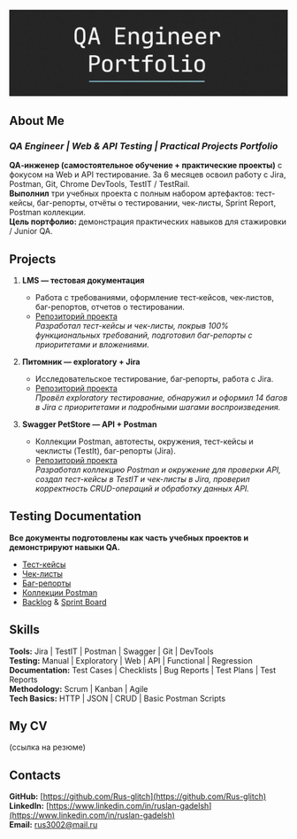 ![Header](/header1.png)

## About Me
### *QA Engineer | Web & API Testing | Practical Projects Portfolio* ###

**QA‑инженер (самостоятельное обучение + практические проекты)** с фокусом на Web и API тестирование.
За 6 месяцев освоил работу с Jira, Postman, Git, Chrome DevTools, TestIT / TestRail.    
**Выполнил** три учебных проекта с полным набором артефактов: тест-кейсы, баг-репорты, отчёты о тестировании, чек-листы, Sprint Report, Postman коллекции.  
**Цель портфолио:** демонстрация практических навыков для стажировки / Junior QA.

## Projects

1. **LMS — тестовая документация**  
   - Работа с требованиями, оформление тест‑кейсов, чек‑листов, баг-репортов, отчетов о тестировании.
   - [Репозиторий проекта](https://github.com/Rus-glitch/qa-lms-testing-project/tree/main/readme)  
    *Разработал тест-кейсы и чек-листы, покрыв 100% функциональных требований, подготовил баг-репорты с приоритетами и вложениями.*

2. **Питомник — exploratory + Jira**  
   - Исследовательское тестирование, баг‑репорты, работа с Jira.  
   - [Репозиторий проекта](https://github.com/Rus-glitch/petstore_web/blob/main/README.md)  
   *Провёл exploratory тестирование, обнаружил и оформил 14 багов в Jira с приоритетами и подробными шагами воспроизведения.*

3. **Swagger PetStore — API + Postman**  
   - Коллекции Postman, автотесты, окружения, тест-кейсы и чеклисты (TestIt), баг-репорты (Jira). 
   - [Репозиторий проекта](https://github.com/Rus-glitch/swagger-api-testing/blob/main/README.md)  
   *Разработал коллекцию Postman и окружение для проверки API, создал тест-кейсы в TestIT и чек-листы в Jira, проверил корректность CRUD-операций и обработку данных API.*

## Testing Documentation 
**Все документы подготовлены как часть учебных проектов и демонстрируют навыки QA.**
- [Тест-кейсы](docs/testcases/tc.md)  
- [Чек-листы](docs/checklists/cl.md)  
- [Баг-репорты](docs/bugreports/br.md) 
- [Коллекции Postman](https://github.com/Rus-glitch/swagger-api-testing/blob/main/postman_collection/postman_collection.md)
- [Backlog](https://github.com/Rus-glitch/petstore_web/blob/main/docs/backlog-sprint/backlog.md) & [Sprint Board](https://github.com/Rus-glitch/petstore_web/blob/main/docs/sprint-board/sprint_board.md)

## Skills 

**Tools:** Jira | TestIT | Postman | Swagger | Git | DevTools   
**Testing:** Manual | Exploratory | Web | API | Functional | Regression  
**Documentation:** Test Cases | Checklists | Bug Reports | Test Plans | Test Reports   
**Methodology:** Scrum | Kanban | Agile  
**Tech Basics:** HTTP | JSON | CRUD | Basic Postman Scripts


## My CV
(ссылка на резюме)

## Contacts 
**GitHub:** [https://github.com/Rus-glitch](https://github.com/Rus-glitch)  
**LinkedIn:** [https://www.linkedin.com/in/ruslan-gadelsh](https://www.linkedin.com/in/ruslan-gadelsh)  
**Email:** rus3002@mail.ru


